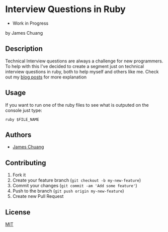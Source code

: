 # Interview Questions in Ruby

* Work in Progress

by James Chuang

## Description

Technical Interview questions are always a challenge for new programmers. To help with this I've decided to create a segment just on technical interview questions in ruby, both to help myself and others like me. Check out my [blog posts](http://www.jlchuang.com/tags/Interview%20Question) for more explanation

## Usage

If you want to run one of the ruby files to see what is outputed on the console just type:

```
ruby $FILE_NAME
```

## Authors

* [James Chuang](https://github.com/hiddensanctum)

## Contributing

1. Fork it
2. Create your feature branch (`git checkout -b my-new-feature`)
3. Commit your changes (`git commit -am 'Add some feature'`)
4. Push to the branch (`git push origin my-new-feature`)
5. Create new Pull Request

## License

[MIT][2]

[2]: http://opensource.org/licenses/MIT
